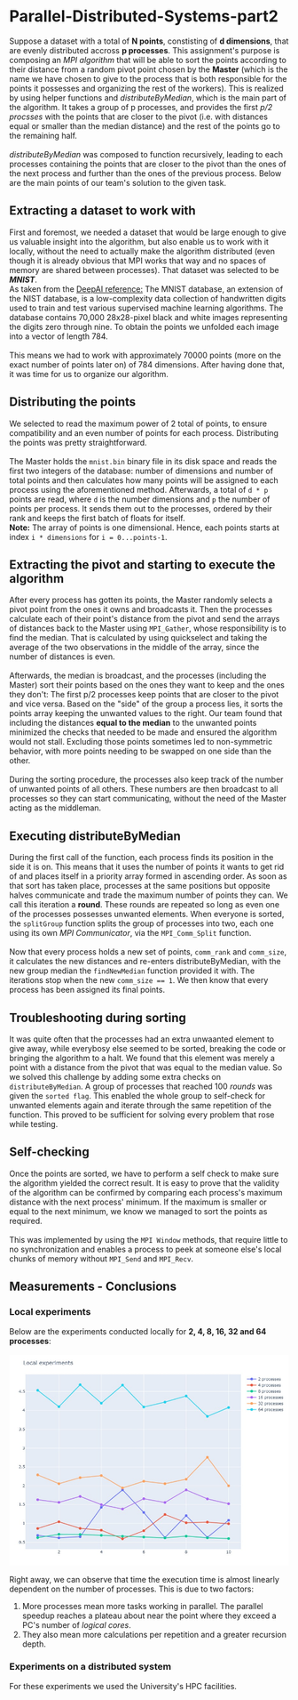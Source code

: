 # Parallel-Distributed-Systems-part2

Suppose a dataset with a total of **N points**, constisting of **d dimensions**, that are evenly distributed accross **p processes**. This assignment's purpose is composing an _MPI algorithm_ that will be able to sort the points according to their distance from a random pivot point chosen by the **Master** (which is the name we have chosen to give to the process that is both responsible for the points it possesses and organizing the rest of the workers). This is realized by using helper functions and _distributeByMedian_, which is the main part of the algorithm. It takes a group of p processes, and provides the first _p/2 procsses_ with the points that are closer to the pivot (i.e. with distances equal or smaller than the median distance) and the rest of the points go to the remaining half.
\
\
_distributeByMedian_ was composed to function recursively, leading to each processes containing the points that are closer to the pivot than the ones of the next process and further than the ones of the previous process. Below are the main points of our team's solution to the given task.

## Extracting a dataset to work with
First and foremost, we needed a dataset that would be large enough to give us valuable insight into the algorithm, but also enable us to work with it locally, without the need to actually make the algorithm distributed (even though it is already obvious that MPI works that way and no spaces of memory are shared between processes). That dataset was selected to be **_MNIST_**.
\
As taken from the [DeepAI reference:](https://deepai.org/dataset/mnist)
The MNIST database, an extension of the NIST database, is a low-complexity data collection of handwritten digits used to train and test various supervised machine learning algorithms. The database contains 70,000 28x28-pixel black and white images representing the digits zero through nine. To obtain the points we unfolded each image into a vector of length 784.
\
\
This means we had to work with approximately 70000 points (more on the exact number of points later on) of 784 dimensions. After having done that, it was time for us to organize our algorithm.

## Distributing the points
We selected to read the maximum power of 2 total of points, to ensure compatibility and an even number of points for each process. Distributing the points was pretty straightforward.
\
\
The Master holds the `mnist.bin` binary file in its disk space and reads the first two integers of the database: number of dimensions and number of total points and then calculates how many points will be assigned to each process using the aforementioned method. Afterwards, a total of `d * p`  points are read, where `d` is the number dimensions and `p` the number of points per process. It sends them out to the processes, ordered by their rank and keeps the first batch of floats for itself.
\
**Note:** The array of points is one dimensional. Hence, each points starts at index `i * dimensions` for `i = 0...points-1`.

## Extracting the pivot and starting to execute the algorithm
After every process has gotten its points, the Master randomly selects a pivot point from the ones it owns and broadcasts it. Then the processes calculate each of their point's distance from the pivot and send the arrays of distances back to the Master using `MPI_Gather`, whose responsibility is to find the median. That is calculated by using quickselect and taking the average of the two observations in the middle of the array, since the number of distances is even.
\
\
Afterwards, the median is broadcast, and the processes (including the Master) sort their points based on the ones they want to keep and the ones they don't: The first p/2 processes keep points that are closer to the pivot and vice versa. Based on the "side" of the group a process lies, it sorts the points array keeping the unwanted values to the right. Our team found that including the distances **equal to the median** to the unwanted points minimized the checks that needed to be made and ensured the algorithm would not stall. Excluding those points sometimes led to non-symmetric behavior, with more points needing to be swapped on one side than the other.
\
\
During the sorting procedure, the processes also keep track of the number of unwanted points of all others. These numbers are then broadcast to all processes so they can start communicating, without the need of the Master acting as the middleman.

## Executing distributeByMedian
During the first call of the function, each process finds its position in the side it is on. This means that it uses the number of points it wants to get rid of and places itself in a priority array formed in ascending order. As soon as that sort has taken place, processes at the same positions but opposite halves communicate and trade the maximum number of points they can. We call this iteration a **round**. These rounds are repeated so long as even one of the processes possesses unwanted elements. When everyone is sorted, the `splitGroup` function splits the group of processes into two, each one using its own _MPI Communicator_, via the `MPI_Comm_Split` function.
\
\
Now that every process holds a new set of points, `comm_rank` and `comm_size`, it calculates the new distances and re-enters distributeByMedian, with the new group median the `findNewMedian` function provided it with. The iterations stop when the new `comm_size == 1`. We then know that every process has been assigned its final points.

## Troubleshooting during sorting
It was quite often that the processes had an extra unwaanted element to give away, while everybosy else seemed to be sorted, breaking the code or bringing the algorithm to a halt. We found that this element was merely a point with a distance from the pivot that was equal to the median value. So we solved this challenge by adding some extra checks on `distributeByMedian`. A group of processes that reached 100 _rounds_ was given the `sorted flag`. This enabled the whole group to self-check for unwanted elements again and iterate through the same repetition of the function. This proved to be sufficient for solving every problem that rose while testing.

## Self-checking
Once the points are sorted, we have to perform a self check to make sure the algorithm yielded the correct result. It is easy to prove that the validity of the algorithm can be confirmed by comparing each process's maximum distance with the next process' minimum. If the maximum is smaller or equal to the next minimum, we know we managed to sort the points as required.
\
\
This was implemented by using the `MPI Window` methods, that require little to no synchronization and enables a process to peek at someone else's local chunks of memory without `MPI_Send` and `MPI_Recv`.

## Measurements - Conclusions

### Local experiments
Below are the experiments conducted locally for **2, 4, 8, 16, 32 and 64 processes**:
\
\
![Local experiments](./output/local.jpeg)

Right away, we can observe that time the execution time is almost linearly dependent on the number of processes. This is due to two factors:
1. More processes mean more tasks working in parallel. The parallel speedup reaches a plateau about near the point where they exceed a PC's number of _logical cores_.
2. They also mean more calculations per repetition and a greater recursion depth. 

### Experiments on a distributed system
For these experiments we used the University's HPC facilities.



